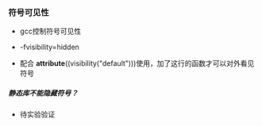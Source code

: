 

### 符号可见性

- gcc控制符号可见性

- -fvisibility=hidden
- 配合 __attribute__((visibility("default")))使用，加了这行的函数才可以对外看见符号

##### 静态库不能隐藏符号？

- 待实验验证

